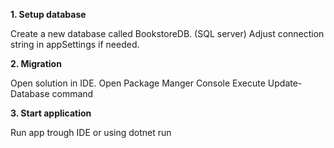 **1. Setup database**

Create a new database called BookstoreDB. (SQL server)
Adjust connection string in appSettings if needed. 

**2. Migration**

Open solution in IDE. Open Package Manger Console
Execute Update-Database command

**3. Start application**

Run app trough IDE or using dotnet run
